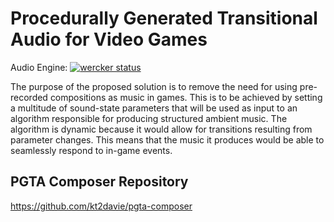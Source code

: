 Procedurally Generated Transitional Audio for Video Games
====
Audio Engine: [![wercker status](https://app.wercker.com/status/10b19c84c6cd5215a2ec507c42d6260f/s/master "wercker status")](https://app.wercker.com/project/bykey/10b19c84c6cd5215a2ec507c42d6260f)

The purpose of the proposed solution is to remove the need for using pre-recorded compositions as music in games. This is to be achieved by setting a multitude of sound-state parameters that will be used as input to an algorithm responsible for producing structured ambient music. The algorithm is dynamic because it would allow for transitions resulting from parameter changes. This means that the music it produces would be able to seamlessly respond to in-game events.

## PGTA Composer Repository
https://github.com/kt2davie/pgta-composer
